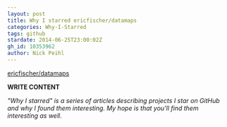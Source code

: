 ```yaml
---
layout: post
title: Why I starred ericfischer/datamaps
categories: Why-I-Starred
tags: github
stardate: 2014-06-25T23:00:02Z
gh_id: 10353962
author: Nick Peihl
---
```


[ericfischer/datamaps](star.repo.html_url)

**WRITE CONTENT**

*"Why I starred" is a series of articles describing projects I star on GitHub and why I found them interesting. My hope is that you'll find them interesting as well.*

